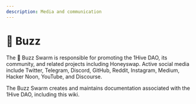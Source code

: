 ```yaml
---
description: Media and communication
---
```


# 🐝 Buzz

The 🐝 Buzz Swarm is responsible for promoting the 1Hive DAO, its community, and related projects including Honeyswap. Active social media include Twitter, Telegram, Discord, GitHub, Reddit, Instagram, Medium, Hacker Noon, YouTube, and Discourse.

The Buzz Swarm creates and maintains documentation associated with the 1Hive DAO, including this wiki. 


